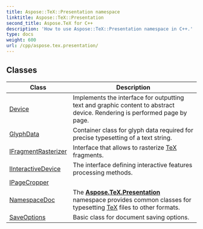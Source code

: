 ```yaml
---
title: Aspose::TeX::Presentation namespace
linktitle: Aspose::TeX::Presentation
second_title: Aspose.TeX for C++
description: 'How to use Aspose::TeX::Presentation namespace in C++.'
type: docs
weight: 600
url: /cpp/aspose.tex.presentation/
---
```




## Classes

| Class | Description |
| --- | --- |
| [Device](./device/) | Implements the interface for outputting text and graphic content to abstract device. Rendering is performed page by page. |
| [GlyphData](./glyphdata/) | Container class for glyph data required for precise typesetting of a text string. |
| [IFragmentRasterizer](./ifragmentrasterizer/) | Interface that allows to rasterize [TeX](../aspose.tex/) fragments. |
| [IInteractiveDevice](./iinteractivedevice/) | The interface defining interactive features processing methods. |
| [IPageCropper](./ipagecropper/) |  |
| [NamespaceDoc](./namespacedoc/) | The **[Aspose.TeX.Presentation](./)** namespace provides common classes for typesetting [TeX](../aspose.tex/) files to other formats. |
| [SaveOptions](./saveoptions/) | Basic class for document saving options. |
